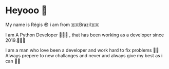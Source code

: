 # Heyooo 👋

My name is Régis 😎
i am from 🇧🇷Brazil🇧🇷


I am A Python Developer 👨🏽‍💻 , that has been working as a developer since 2019.👨🏽‍💻

I am a man who love been a developer and work hard to fix problems 💪🏻
Always prepere to new challanges and never and always give my best as i can  💪🏻



<!--
**RegisSalesRA/RegisSalesRA** is a ✨ _special_ ✨ repository because its `README.md` (this file) appears on your GitHub profile.

Here are some ideas to get you started:

- 🔭 I’m currently working on ...
- 🌱 I’m currently learning ...
- 👯 I’m looking to collaborate on ...
- 🤔 I’m looking for help with ...
- 💬 Ask me about ...
- 📫 How to reach me: ...
- 😄 Pronouns: ...
- ⚡ Fun fact: ...
-->
